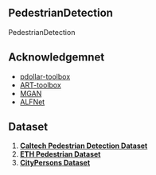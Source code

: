 ## PedestrianDetection
PedestrianDetection

## Acknowledgemnet
- [pdollar-toolbox](https://github.com/pdollar/toolbox)
- [ART-toolbox](https://github.com/Trusted-AI/adversarial-robustness-toolbox)
- [MGAN](https://github.com/Leotju/MGAN)
- [ALFNet](https://github.com/VideoObjectSearch/ALFNet)



## Dataset


1. **[Caltech Pedestrian Detection Dataset](https://data.caltech.edu/records/nyy15-4j048)**
2. **[ETH Pedestrian Dataset](https://icu.ee.ethz.ch/research/datsets.html)**
3. **[CityPersons Dataset](https://github.com/cvgroup-njust/CityPersons)**


